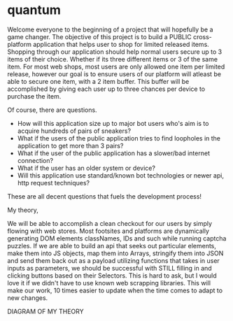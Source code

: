 # quantum

Welcome everyone to the beginning of a project that will hopefully be a game changer. The objective of this project is to build a PUBLIC cross-platform application that helps user to shop for limited released items. Shopping through our application should help normal users secure up to 3 items of their choice. Whether if its three different items or 3 of the same item. For most web shops, most users are only allowed one item per limited release, however our goal is to ensure users of our platform will atleast be able to secure one item, with a 2 item buffer. This buffer will be accomplished by giving each user up to three chances per device to purchase the item.

Of course, there are questions. 

  - How will this application size up to major bot users who's aim is to acquire hundreds of pairs of sneakers? 
  - What if the users of the public application tries to find loopholes in the application to get more than 3 pairs?
  - What if the user of the public application has a slower/bad internet connection?
  - What if the user has an older system or device?
  - Will this application use standard/known bot technologies or newer api, http request techniques?
  
These are all decent questions that fuels the development process!

My theory,

We will be able to accomplish a clean checkout for our users by simply flowing with web stores. Most footsites and platforms are dynamically generating DOM elements classNames, IDs and such while running captcha puzzles. If we are able to build an api that seeks out particular elements, make them into JS objects, map them into Arrays, stringify them into JSON and send them back out as a payload utilizing functions that takes in user inputs as parameters, we should be successful with STILL filling in and clicking buttons based on their Selectors. This is hard to ask, but I would love it if we didn't have to use known web scrapping libraries. This will make our work, 10 times easier to update when the time comes to adapt to new changes.

DIAGRAM OF MY THEORY


